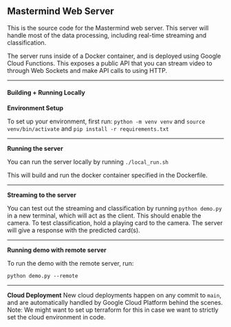 ## Mastermind Web Server
This is the source code for the Mastermind web server. This server will handle most of the data processing, including real-time streaming and classification. 

The server runs inside of a Docker container, and is deployed using Google Cloud Functions. This exposes a public API that you can stream video to through Web Sockets and make API calls to using HTTP.

___
#### Building + Running Locally

<b>Environment Setup</b>

To set up your environment, first run:
`python -m venv venv`
and 
`source venv/bin/activate`
and 
`pip install -r requirements.txt`

___
<b>Running the server</b>

You can run the server locally by running 
`./local_run.sh`

This will build and run the docker container specified in the Dockerfile.

___
<b>Streaming to the server</b>

You can test out the streaming and classification by running 
`python demo.py` 
in a new terminal, which will act as the client. This should enable the camera. To test classification, hold a playing card to the camera. The server will give a response with the predicted card(s).

___
<b>Running demo with remote server</b>

To run the demo with the remote server, run:

`python demo.py --remote`

___
<b>Cloud Deployment</b>
New cloud deployments happen on any commit to `main`, and are automatically handled by Google Cloud Platform behind the scenes. Note: We might want to set up terraform for this in case we want to strictly set the cloud environment in code. 
